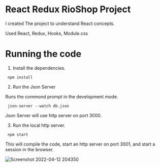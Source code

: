 # React Redux RioShop Project

I created The project to understand React concepts.

Used React, Redux, Hooks, Module.css

# Running the code

1. Install the dependencies.

<code> npm install </code>

2. Run the Json Server

Runs the commond prompt in the development mode.

<code> json-server --watch db.json </code>

Json Server will use http server on port 3000.

3. Run the local http server.

<code> npm start </code>

This will compile the code, start an http server on port 3001, and start a session in the browser.

![Screenshot 2022-04-12 204350](https://user-images.githubusercontent.com/54677528/162958457-71bece71-ace8-447c-95fb-be8cf5166f42.png)


